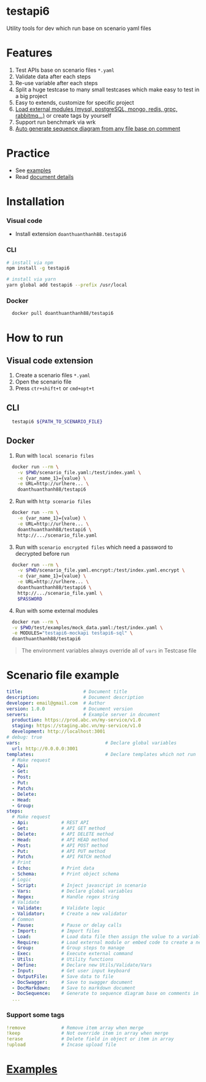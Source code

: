 # testapi6
Utility tools for dev which run base on scenario yaml files

# Features
1. Test APIs base on scenario files `*.yaml`
2. Validate data after each steps
3. Re-use variable after each steps
4. Split a huge testcase to many small testcases which make easy to test in a big project
5. Easy to extends, customize for specific project
6. [Load external modules (mysql, postgreSQL, mongo, redis, grpc, rabbitmq...)](guide/external_module/README.md) or create tags by yourself
7. Support run benchmark via wrk
8. [Auto generate sequence diagram from any file base on comment](guide/doc_sequence/README.md)


# Practice
- See [examples](./test)
- Read [document details](https://doanthuanthanh88.github.io/testapi6/)

# Installation

### Visual code
- Install extension `doanthuanthanh88.testapi6`

### CLI
```sh
# install via npm
npm install -g testapi6
```
```sh
# install via yarn
yarn global add testapi6 --prefix /usr/local
```

### Docker
```sh
  docker pull doanthuanthanh88/testapi6
```


# How to run

## Visual code extension
1. Create a scenario files `*.yaml`
2. Open the scenario file 
3. Press `ctr+shift+t` or `cmd+opt+t`

## CLI
```sh
  testapi6 ${PATH_TO_SCENARIO_FILE}
```

## Docker

1. Run with `local scenario files`
```sh
  docker run --rm \
    -v $PWD/scenario_file.yaml:/test/index.yaml \
    -e {var_name_1}={value} \
    -e URL=http://urlhere... \
    doanthuanthanh88/testapi6
```

2. Run with `http scenario files`
```sh
  docker run --rm \
    -e {var_name_1}={value} \
    -e URL=http://urlhere... \
    doanthuanthanh88/testapi6 \
    http://.../scenario_file.yaml
```

3. Run with `scenario encrypted files` which need a password to decrypted before run
```sh
  docker run --rm \
    -v $PWD/scenario_file.yaml.encrypt:/test/index.yaml.encrypt \
    -e {var_name_1}={value} \
    -e URL=http://urlhere... \
    doanthuanthanh88/testapi6 \
    http://.../scenario_file.yaml \
    $PASSWORD
```

4. Run with some external modules
```sh
  docker run --rm \
  -v $PWD/test/examples/mock_data.yaml:/test/index.yaml \
  -e MODULES="testapi6-mockapi testapi6-sql" \
  doanthuanthanh88/testapi6
```

> The environment variables always override all of `vars` in Testcase file

# Scenario file example
```yaml
title:                      # Document title
description:                # Document description
developer: email@gmail.com  # Author
version: 1.0.0              # Document version
servers:                    # Example server in document
  production: https://prod.abc.vn/my-service/v1.0
  staging: https://staging.abc.vn/my-service/v1.0
  development: http://localhost:3001
# debug: true
vars:                               # Declare global variables
  url: http://0.0.0.0:3001
templates:                          # Declare templates which not run
  # Make request
  - Api:
  - Get:
  - Post:
  - Put:
  - Patch:
  - Delete:
  - Head:
  - Group:
steps:
  # Make request
  - Api:            # REST API
  - Get:            # API GET method
  - Delete:         # API DELETE method
  - Head:           # API HEAD method
  - Post:           # API POST method
  - Put:            # API PUT method
  - Patch:          # API PATCH method
  # Print
  - Echo:           # Print data
  - Schema:         # Print object schema
  # Logic
  - Script:         # Inject javascript in scenario
  - Vars:           # Declare global variables
  - Regex:          # Handle regex string
  # Validate
  - Validate:       # Validate logic
  - Validator:      # Create a new validator
  # Common
  - Pause:          # Pause or delay calls
  - Import:         # Import files
  - Load:           # Load data file then assign the value to a variable
  - Require:        # Load external module or embed code to create a new tags
  - Group:          # Group steps to manage
  - Exec:           # Execute external command
  - Utils:          # Utility functions
  - Define:         # Declare new Utils/Validate/Vars
  - Input:          # Get user input keyboard
  - OutputFile:     # Save data to file
  - DocSwagger:     # Save to swagger document
  - DocMarkdown:    # Save to markdown document
  - DocSequence:    # Generate to sequence diagram base on comments in code
  ...
```

### Support some tags
```yaml
!remove             # Remove item array when merge 
!keep               # Not override item in array when merge
!erase              # Delete field in object or item in array
!upload             # Incase upload file
```

# [Examples](./test)
